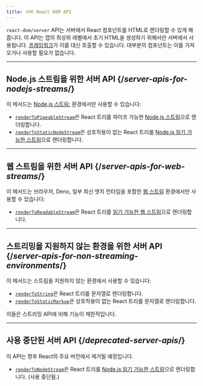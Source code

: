 ```yaml
---
title: 서버 React DOM API
---
```


<Intro>

`react-dom/server` API는 서버에서 React 컴포넌트를 HTML로 렌더링할 수 있게 해줍니다. 이 API는 앱의 최상위 레벨에서 초기 HTML을 생성하기 위해서만 서버에서 사용됩니다. [프레임워크](/learn/start-a-new-react-project#production-grade-react-frameworks)가 이를 대신 호출할 수 있습니다. 대부분의 컴포넌트는 이를 가져오거나 사용할 필요가 없습니다.

</Intro>

---

## Node.js 스트림을 위한 서버 API {/*server-apis-for-nodejs-streams*/}

이 메서드는 [Node.js 스트림:](https://nodejs.org/api/stream.html) 환경에서만 사용할 수 있습니다:

* [`renderToPipeableStream`](/reference/react-dom/server/renderToPipeableStream)은 React 트리를 파이프 가능한 [Node.js 스트림](https://nodejs.org/api/stream.html)으로 렌더링합니다.
* [`renderToStaticNodeStream`](/reference/react-dom/server/renderToStaticNodeStream)은 상호작용이 없는 React 트리를 [Node.js 읽기 가능한 스트림](https://nodejs.org/api/stream.html#readable-streams)으로 렌더링합니다.

---

## 웹 스트림을 위한 서버 API {/*server-apis-for-web-streams*/}

이 메서드는 브라우저, Deno, 일부 최신 엣지 런타임을 포함한 [웹 스트림](https://developer.mozilla.org/en-US/docs/Web/API/Streams_API) 환경에서만 사용할 수 있습니다:

* [`renderToReadableStream`](/reference/react-dom/server/renderToReadableStream)은 React 트리를 [읽기 가능한 웹 스트림](https://developer.mozilla.org/en-US/docs/Web/API/ReadableStream)으로 렌더링합니다.

---

## 스트리밍을 지원하지 않는 환경을 위한 서버 API {/*server-apis-for-non-streaming-environments*/}

이 메서드는 스트림을 지원하지 않는 환경에서 사용할 수 있습니다:

* [`renderToString`](/reference/react-dom/server/renderToString)은 React 트리를 문자열로 렌더링합니다.
* [`renderToStaticMarkup`](/reference/react-dom/server/renderToStaticMarkup)은 상호작용이 없는 React 트리를 문자열로 렌더링합니다.

이들은 스트리밍 API에 비해 기능이 제한적입니다.

---

## 사용 중단된 서버 API {/*deprecated-server-apis*/}

<Deprecated>

이 API는 향후 React의 주요 버전에서 제거될 예정입니다.

</Deprecated>

* [`renderToNodeStream`](/reference/react-dom/server/renderToNodeStream)은 React 트리를 [Node.js 읽기 가능한 스트림](https://nodejs.org/api/stream.html#readable-streams)으로 렌더링합니다. (사용 중단됨.)
